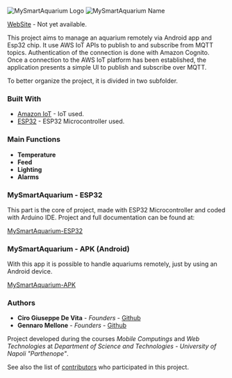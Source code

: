 ![MySmartAquarium Logo](https://github.com/teamTMM-UNP/MySmartAquarium/blob/master/graphic/logo_small.png)
![MySmartAquarium Name](https://github.com/teamTMM-UNP/MySmartAquarium/blob/master/graphic/name.png)

[WebSite](http://github.com) - Not yet available.

This project aims to manage an aquarium remotely via Android app and Esp32 chip. It use AWS IoT APIs to publish to and subscribe from MQTT topics. Authentication of the connection is done with Amazon Cognito. Once a connection to the AWS IoT platform has been established, the application presents a simple UI to publish and subscribe over MQTT.

To better organize the project, it is divided in two subfolder.

### Built With

* [Amazon IoT](https://aws.amazon.com/iot/) - IoT used.
* [ESP32](http://esp32.net/) - ESP32 Microcontroller used.

### Main Functions

* **Temperature**
* **Feed**
* **Lighting**
* **Alarms**

### MySmartAquarium - ESP32

This part is the core of project, made with ESP32 Microcontroller and coded with Arduino IDE.
Project and full documentation can be found at:

[MySmartAquarium-ESP32](https://github.com/teamTMM-UNP/MySmartAquarium/tree/master/mysmartaquarium-ESP32)

### MySmartAquarium - APK (Android)

With this app it is possible to handle aquariums remotely, just by using an Android device.

[MySmartAquarium-APK](https://github.com/teamTMM-UNP/MySmartAquarium/tree/master/mysmartaquarium-APK)

### Authors

* **Ciro Giuseppe De Vita** - *Founders* - [Github](https://github.com/ciro97)
* **Gennaro Mellone** - *Founders* - [Github](https://github.com/Shottyno)

Project developed during the courses *Mobile Computings* and *Web Technologies* at *Department of Science and Technologies - University of Napoli "Parthenope"*.

See also the list of [contributors](https://github.com/teamTMM-UNP/MySmartAquarium/blob/master/CONTRIBUTORS.md) who participated in this project.
